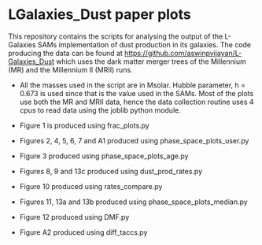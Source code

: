 # LGalaxies_Dust paper plots

This repository contains the scripts for analysing the output of the L-Galaxies SAMs implementation of dust production in its galaxies. The code producing the data can be found at https://github.com/aswinpvijayan/L-Galaxies_Dust which uses the dark matter merger trees of the Millennium (MR) and the Millennium II (MRII) runs.

* All the masses used in the script are in Msolar. Hubble parameter, h = 0.673 is used since that is the value used in the SAMs. Most of the plots use both the MR and MRII data, hence the data collection routine uses 4 cpus to read data using the joblib python module.

* Figure 1 is produced using frac_plots.py
* Figures 2, 4, 5, 6, 7 and A1 produced using phase_space_plots_user.py
* Figure 3 produced using phase_space_plots_age.py
* Figures 8, 9 and 13c produced using dust_prod_rates.py
* Figure 10 produced using rates_compare.py
* Figures 11, 13a and 13b produced using phase_space_plots_median.py
* Figure 12 produced using DMF.py
* Figure A2 produced using diff_taccs.py

